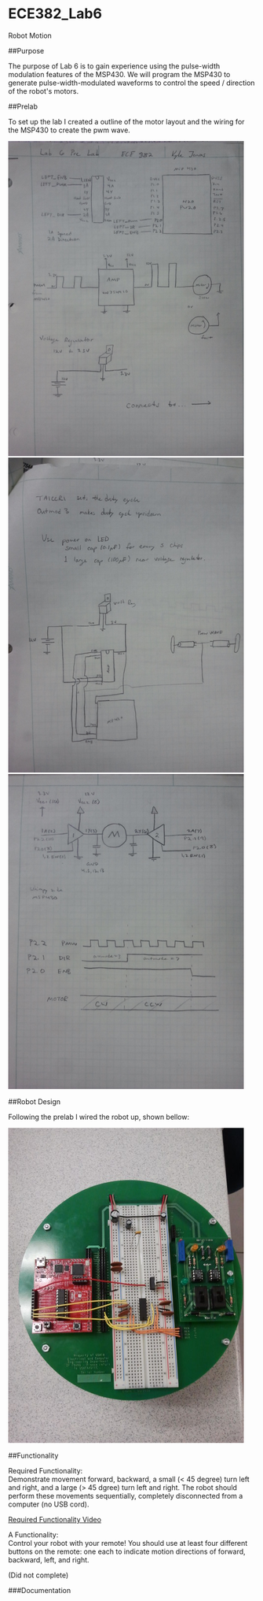 ECE382_Lab6
===========
Robot Motion

##Purpose

The purpose of Lab 6 is to gain experience using the pulse-width modulation features of the MSP430. We will program the MSP430 to generate pulse-width-modulated waveforms to control the speed / direction of the robot's motors.   

##Prelab

To set up the lab I created a outline of the motor layout and the wiring for the MSP430 to create the pwm wave.

![PWM](https://github.com/KyleJonas/ECE382/blob/master/Lab%206/Pictures/2014-11-18%2014.14.36.jpg "PWM")
![Wiring](https://github.com/KyleJonas/ECE382/blob/master/Lab%206/Pictures/2014-11-18%2014.14.57.jpg "Wiring")
![Motor](https://github.com/KyleJonas/ECE382/blob/master/Lab%206/Pictures/2014-11-18%2014.15.08.jpg "Motor")

##Robot Design

Following the prelab I wired the robot up, shown bellow:

![Robot](https://github.com/KyleJonas/ECE382/blob/master/Lab%206/Pictures/Robot.jpg "Robot")

##Functionality

Required Functionality:   
Demonstrate movement forward, backward, a small (< 45 degree) turn left and right, and a large (> 45 dgree) turn left and right. The robot should perform these movements sequentially, completely disconnected from a computer (no USB cord).   

[Required Functionality Video](http://youtu.be/17MfBPkFUA0)   

A Functionality:   
Control your robot with your remote! You should use at least four different buttons on the remote: one each to indicate motion directions of forward, backward, left, and right.   

(Did not complete)   

###Documentation
